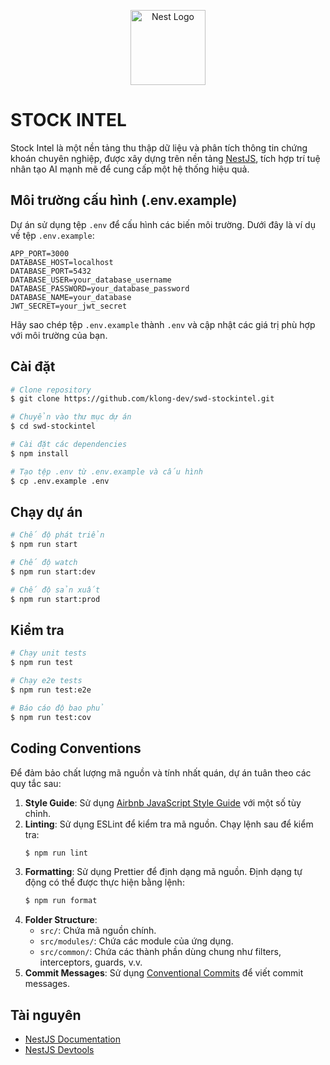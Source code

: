 <p align="center">
  <a href="http://nestjs.com/" target="blank"><img src="https://nestjs.com/img/logo-small.svg" width="120" alt="Nest Logo" /></a>
</p>

# STOCK INTEL

Stock Intel là một nền tảng thu thập dữ liệu và phân tích thông tin chứng khoán chuyên nghiệp, được xây dựng trên nền tảng [NestJS](https://nestjs.com), tích hợp trí tuệ nhân tạo AI mạnh mẽ để cung cấp một hệ thống hiệu quả.

## Môi trường cấu hình (.env.example)

Dự án sử dụng tệp `.env` để cấu hình các biến môi trường. Dưới đây là ví dụ về tệp `.env.example`:

```plaintext
APP_PORT=3000
DATABASE_HOST=localhost
DATABASE_PORT=5432
DATABASE_USER=your_database_username
DATABASE_PASSWORD=your_database_password
DATABASE_NAME=your_database
JWT_SECRET=your_jwt_secret
```

Hãy sao chép tệp `.env.example` thành `.env` và cập nhật các giá trị phù hợp với môi trường của bạn.

## Cài đặt

```bash
# Clone repository
$ git clone https://github.com/klong-dev/swd-stockintel.git

# Chuyển vào thư mục dự án
$ cd swd-stockintel

# Cài đặt các dependencies
$ npm install

# Tạo tệp .env từ .env.example và cấu hình
$ cp .env.example .env
```

## Chạy dự án

```bash
# Chế độ phát triển
$ npm run start

# Chế độ watch
$ npm run start:dev

# Chế độ sản xuất
$ npm run start:prod
```

## Kiểm tra

```bash
# Chạy unit tests
$ npm run test

# Chạy e2e tests
$ npm run test:e2e

# Báo cáo độ bao phủ
$ npm run test:cov
```

## Coding Conventions

Để đảm bảo chất lượng mã nguồn và tính nhất quán, dự án tuân theo các quy tắc sau:

1. **Style Guide**: Sử dụng [Airbnb JavaScript Style Guide](https://github.com/airbnb/javascript) với một số tùy chỉnh.
2. **Linting**: Sử dụng ESLint để kiểm tra mã nguồn. Chạy lệnh sau để kiểm tra:
   ```bash
   $ npm run lint
   ```
3. **Formatting**: Sử dụng Prettier để định dạng mã nguồn. Định dạng tự động có thể được thực hiện bằng lệnh:
   ```bash
   $ npm run format
   ```
4. **Folder Structure**:
   - `src/`: Chứa mã nguồn chính.
   - `src/modules/`: Chứa các module của ứng dụng.
   - `src/common/`: Chứa các thành phần dùng chung như filters, interceptors, guards, v.v.
5. **Commit Messages**: Sử dụng [Conventional Commits](https://www.conventionalcommits.org/) để viết commit messages.

## Tài nguyên

- [NestJS Documentation](https://docs.nestjs.com)
- [NestJS Devtools](https://devtools.nestjs.com)
